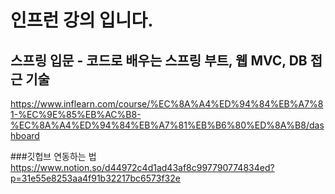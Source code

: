 # 인프런 강의 입니다.
## 스프링 입문 - 코드로 배우는 스프링 부트, 웹 MVC, DB 접근 기술

https://www.inflearn.com/course/%EC%8A%A4%ED%94%84%EB%A7%81-%EC%9E%85%EB%AC%B8-%EC%8A%A4%ED%94%84%EB%A7%81%EB%B6%80%ED%8A%B8/dashboard

###깃헙브 연동하는 법 
https://www.notion.so/d44972c4d1ad43af8c997790774834ed?p=31e55e8253aa4f91b32217bc6573f32e